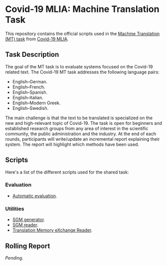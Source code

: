 # Covid-19 MLIA: Machine Translation Task
This repository contains the official scripts used in the [Machine Translation (MT) task](http://eval.covid19-mlia.eu/task3/) from [Covid-19 MLIA](http://eval.covid19-mlia.eu/).

## Task Description
The goal of the MT task is to evaluate systems focused on the Covid-19 related text. The Covid-19 MT task addresses the following language pairs:

* English–German.
* English–French.
* English–Spanish.
* English–Italian.
* English–Modern Greek.
* English–Swedish.

The main challenge is that the text to be translated is specialized on the new and high-relevant topic of Covid-19. The task is open for beginners and established research groups from any area of interest in the scientific community, the public administration and the industry. At the end of each rounds, participants will write/update an incremental report explaining their system. The report will highlight which methods have been used.

## Scripts
Here's a list of the different scripts used for the shared task:
### Evaluation
* [Automatic evaluation](evaluation).

### Utilities
* [SGM generator](sgm/generator).
* [SGM reader](sgm/reader).
* [Translation Memory eXchange Reader](tmx).

## Rolling Report
*Pending*.

